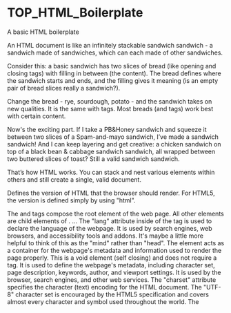 # TOP_HTML_Boilerplate

A basic HTML boilerplate

An HTML document is like an infinitely stackable sandwich sandwich - a sandwich made of sandwiches, which can each made of other sandwiches.

Consider this: a basic sandwich has two slices of bread (like opening and closing tags) with filling in between (the content). The bread defines where the sandwich starts and ends, and the filling gives it meaning (is an empty pair of bread slices really a sandwich?).

Change the bread - rye, sourdough, potato - and the sandwich takes on new qualities. It is the same with tags. Most breads (and tags) work best with certain content.

Now's the exciting part. If I take a PB&Honey sandwich and squeeze it between two slices of a Spam-and-mayo sandwich, I’ve made a sandwich sandwich! And I can keep layering and get creative: a chicken sandwich on top of a black bean & cabbage sandwich sandwich, all wrapped between two buttered slices of toast? Still a valid sandwich sandwich.

That’s how HTML works. You can stack and nest various elements within others and still create a single, valid document.

<!DOCTYPE html>

Defines the version of HTML that the browser should render. For HTML5, the version is defined simply by using "html".

<html></html>
The <html> and </html> tags compose the root element of the web page.  All other elements are child elements of <html>.

<html lang="en">...
The "lang" attribute inside of the <html> tag is used to declare the language of the webpage.  It is used by search engines, web browsers, and accessibility tools and addons.

<head></head>
It's maybe a little more helpful to think of this as the "mind" rather than "head".  The <head> element acts as a container for the webpage's metadata and information used to render the page properly.

<meta>
This is a void element (self closing) and does not require a </meta> tag.  It is used to define the webpage's metadata, including character set, page description, keywords, author, and viewport settings.  It is used by the browser, search engines, and other web services.

<meta charset="UTF-8">
The "charset" attribute specifies the character (text) encoding for the HTML document.  The "UTF-8" character set is encouraged by the HTML5 specification and covers almost every character and symbol used throughout the world.

<title></title>
The <title> element is used to provide webpages with the title that you see on your browser's tab!  Without it, the title would default to the page's file name (in this case, "index.html").

<body></body>
The <body> element is used as a container for all of the webpage's content - text, images, links, videos, etc.

